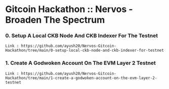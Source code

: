# Gitcoin Hackathon :: Nervos - Broaden The Spectrum

### 0. Setup A Local CKB Node And CKB Indexer For The Testnet

```
Link : https://github.com/ayush20/Nervos-Gitcoin-Hackathon/tree/main/0-setup-local-ckb-node-and-ckb-indexer-for-testnet
```

### 1. Create A Godwoken Account On The EVM Layer 2 Testnet

```
Link : https://github.com/ayush20/Nervos-Gitcoin-Hackathon/tree/main/1-create-a-godwoken-account-on-the-evm-layer-2-testnet
```
